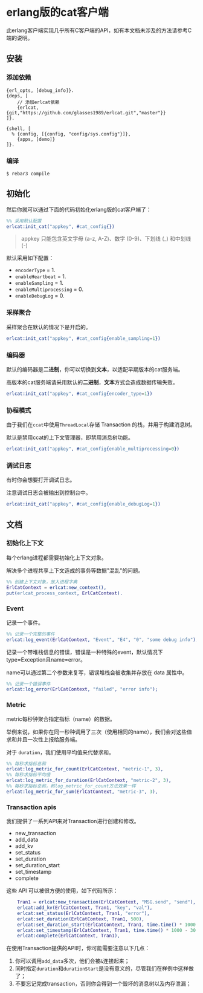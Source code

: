 # erlang版的cat客户端

此erlang客户端实现几乎所有C客户端的API，如有本文档未涉及的方法请参考C端的说明。

## 安装

### 添加依赖

```config
{erl_opts, [debug_info]}.
{deps, [
    // 添加erlcat依赖
    {erlcat,{git,"https://github.com/glasses1989/erlcat.git","master"}}
]}.

{shell, [
  % {config, [{config, "config/sys.config"}]},
    {apps, [demo]}
]}.

```
### 编译

```sbtshell
$ rebar3 compile
```

## 初始化

然后你就可以通过下面的代码初始化erlang版的cat客户端了：

```erlang
%% 采用默认配置
erlcat:init_cat("appkey", #cat_config{})
```

> appkey 只能包含英文字母 (a-z, A-Z)、数字 (0-9)、下划线 (\_) 和中划线 (-)

默认采用如下配置：

* `encoderType` = 1.
* `enableHeartbeat` = 1.
* `enableSampling` = 1.
* `enableMultiprocessing` = 0.
* `enableDebugLog` = 0.

### 采样聚合

采样聚合在默认的情况下是开启的。

```erlang
erlcat:init_cat("appkey", #cat_config{enable_sampling=1})
```

### 编码器

默认的编码器是**二进制**，你可以切换到**文本**，以适配早期版本的cat服务端。

高版本的cat服务端请采用默认的**二进制**，**文本**方式会造成数据传输失败。

```erlang
erlcat:init_cat("appkey", #cat_config{encoder_type=1})
```

### 协程模式

由于我们在`ccat`中使用`ThreadLocal`存储 Transaction 的栈，并用于构建消息树。

默认是禁用ccat的上下文管理器，即禁用消息树功能。

```erlang
erlcat:init_cat("appkey", #cat_config{enable_multiprocessing=0})
```

### 调试日志

有时你会想要打开调试日志。

注意调试日志会被输出到控制台中。

```erlang
erlcat:init_cat("appkey", #cat_config{enable_debugLog=1})
```

## 文档

### 初始化上下文

每个erlang进程都需要初始化上下文对象。

解决多个进程共享上下文造成的事务等数据"混乱"的问题。

```erlang
%% 创建上下文对象，放入进程字典
ErlCatContext = erlcat:new_context(),
put(erlcat_process_context, ErlCatContext).
```

### Event

记录一个事件。

```erlang
%% 记录一个完整的事件
erlcat:log_event(ErlCatContext, "Event", "E4", "0", "some debug info");
```

记录一个带堆栈信息的错误，错误是一种特殊的event，默认情况下type=Exception且name=error。

name可以通过第二个参数来复写，错误堆栈会被收集并存放在 data 属性中。

```erlang
%% 记录一个错误事件
erlcat:log_error(ErlCatContext, "failed", "error info");
```

### Metric

metric每秒钟聚合指定指标（name）的数据。

举例来说，如果你在同一秒种调用了三次（使用相同的name），我们会对这些值求和并且一次性上报给服务端。

对于 `duration`，我们使用平均值来代替求和。

```erlang
%% 每秒求指标总和
erlcat:log_metric_for_count(ErlCatContext, "metric-1", 3),
%% 每秒求指标平均值
erlcat:log_metric_for_duration(ErlCatContext, "metric-2", 3),
%% 每秒求指标总和，和log_metric_for_count方法效果一样
erlcat:log_metric_for_sum(ErlCatContext, "metric-3", 3),
```
### Transaction apis

我们提供了一系列API来对Transaction进行创建和修改。

* new\_transaction
* add\_data
* add\_kv
* set\_status
* set\_duration
* set\_duration\_start
* set\_timestamp
* complete

这些 API 可以被很方便的使用，如下代码所示：

```erlang
    Tran1 = erlcat:new_transaction(ErlCatContext, "MSG.send", "send"),
    erlcat:add_kv(ErlCatContext, Tran1, "key", "val"),
    erlcat:set_status(ErlCatContext, Tran1, "error"),
    erlcat:set_duration(ErlCatContext, Tran1, 500),
    erlcat:set_duration_start(ErlCatContext, Tran1, time.time() * 1000 - 30 * 1000),
    erlcat:set_timestamp(ErlCatContext, Tran1, time.time() * 1000 - 30 * 1000),
    erlcat:complete(ErlCatContext, Tran1),
```

在使用Transaction提供的API时，你可能需要注意以下几点：

1. 你可以调用`add_data`多次，他们会被`&`连接起来；
2. 同时指定`duration`和`durationStart`是没有意义的，尽管我们在样例中这样做了；
3. 不要忘记完成transaction，否则你会得到一个毁坏的消息树以及内存泄漏；
